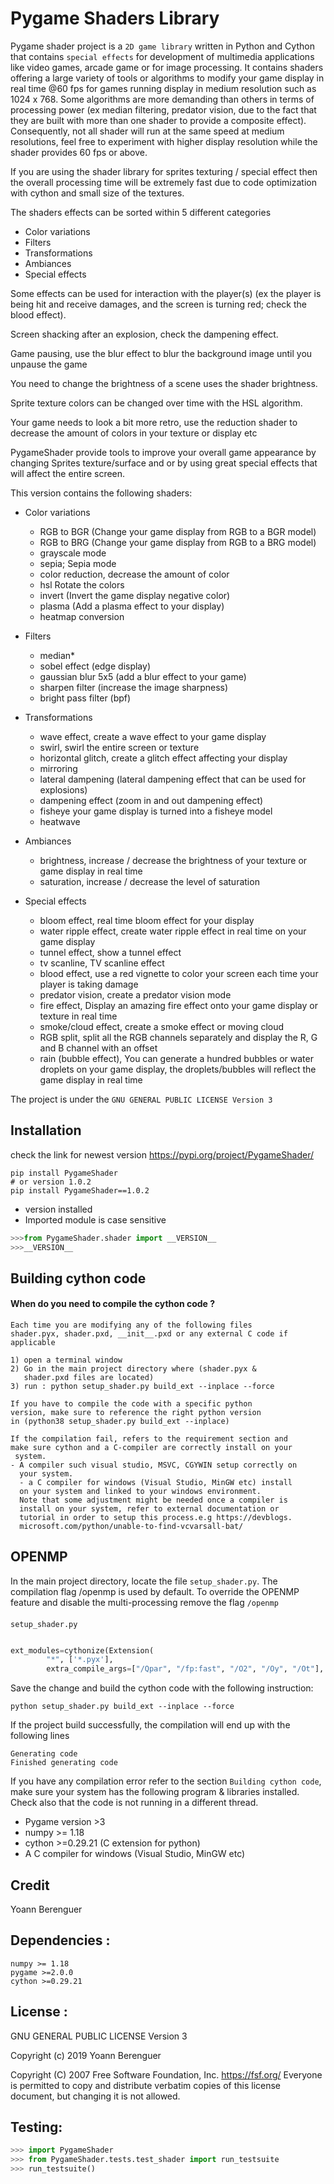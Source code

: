 # Pygame Shaders Library 


Pygame shader project is a `2D game library` written in Python and Cython that contains
`special effects` for development of multimedia applications like video games, arcade game
or for image processing.
It contains shaders offering a large variety of tools or algorithms to modify your 
game display in real time @60 fps for games running display in medium resolution such 
as 1024 x 768. 
Some algorithms are more demanding than others in terms of processing power 
(ex median filtering, predator vision, due to the fact that they are built with more
than one shader to provide a composite effect).
Consequently, not all shader will run at the same speed at medium resolutions, feel free
to experiment with higher display resolution while the shader provides 60 fps or above.

If you are using the shader library for sprites texturing / special effect 
then the overall processing time will be extremely fast due to code optimization with
cython and small size of the textures.

The shaders effects can be sorted within 5 different categories
* Color variations
* Filters
* Transformations
* Ambiances
* Special effects
 
Some effects can be used for interaction with the player(s) (ex the player is being hit
and receive damages, and the screen is turning red; check the blood effect).

Screen shacking after an explosion, check the dampening effect.

Game pausing, use the blur effect to blur the background image until you unpause the game

You need to change the brightness of a scene uses the shader brightness.

Sprite texture colors can be changed over time with the HSL algorithm.

Your game needs to look a bit more retro, use the reduction shader to decrease the amount
of colors in your texture or display
etc

PygameShader provide tools to improve your overall game appearance by changing 
Sprites texture/surface and or by using great special effects that will affect 
the entire screen. 

This version contains the following shaders:  

* Color variations
  
  - RGB to BGR (Change your game display from RGB to a BGR model) 
  - RGB to BRG (Change your game display from RGB to a BRG model) 
  - grayscale mode
  - sepia; Sepia mode  
  - color reduction, decrease the amount of color 
  - hsl Rotate the colors
  - invert (Invert the game display negative color)
  - plasma (Add a plasma effect to your display)
  - heatmap conversion

* Filters
  - median* 
  - sobel effect (edge display)
  - gaussian blur 5x5 (add a blur effect to your game)
  - sharpen filter (increase the image sharpness)
  - bright pass filter (bpf) 
  
* Transformations
  - wave effect, create a wave effect to your game display
  - swirl, swirl the entire screen or texture 
  - horizontal glitch, create a glitch effect affecting 
    your display
  - mirroring 
  - lateral dampening (lateral dampening effect that can 
    be used  for explosions)
  - dampening effect (zoom in and out dampening effect)
  - fisheye your game display is turned into a fisheye model
  - heatwave 

* Ambiances 
  - brightness, increase / decrease the brightness of your
    texture or game display in real time
  - saturation, increase / decrease the level of saturation 

* Special effects 
  - bloom effect, real time bloom effect for your display
  - water ripple effect, create water ripple effect in real 
    time on your game display 
  - tunnel effect, show a tunnel effect 
  - tv scanline, TV scanline effect
  - blood effect, use a red vignette to color your screen 
    each time your player is taking damage 
  - predator vision, create a predator vision mode
  - fire effect, Display an amazing fire effect onto your 
    game display or texture in real time
  - smoke/cloud effect, create a smoke effect or moving cloud 
  - RGB split, split all the RGB channels separately and display 
    the R, G and B channel with an offset
  - rain (bubble effect), You can generate a hundred bubbles or 
    water droplets on your game display, the droplets/bubbles will 
    reflect the game display in real time
    

The project is under the `GNU GENERAL PUBLIC LICENSE Version 3`

## Installation 
check the link for newest version https://pypi.org/project/PygameShader/
```
pip install PygameShader 
# or version 1.0.2  
pip install PygameShader==1.0.2
```

* version installed 
* Imported module is case sensitive 
```python
>>>from PygameShader.shader import __VERSION__
>>>__VERSION__
```

## Building cython code

#### When do you need to compile the cython code ? 
```
Each time you are modifying any of the following files 
shader.pyx, shader.pxd, __init__.pxd or any external C code if applicable

1) open a terminal window
2) Go in the main project directory where (shader.pyx & 
   shader.pxd files are located)
3) run : python setup_shader.py build_ext --inplace --force

If you have to compile the code with a specific python 
version, make sure to reference the right python version 
in (python38 setup_shader.py build_ext --inplace)

If the compilation fail, refers to the requirement section and 
make sure cython and a C-compiler are correctly install on your
 system.
- A compiler such visual studio, MSVC, CGYWIN setup correctly on 
  your system.
  - a C compiler for windows (Visual Studio, MinGW etc) install 
  on your system and linked to your windows environment.
  Note that some adjustment might be needed once a compiler is 
  install on your system, refer to external documentation or 
  tutorial in order to setup this process.e.g https://devblogs.
  microsoft.com/python/unable-to-find-vcvarsall-bat/
```
## OPENMP 
In the main project directory, locate the file ```setup_shader.py```.
The compilation flag /openmp is used by default.
To override the OPENMP feature and disable the multi-processing remove the flag ```/openmp```

####
```setup_shader.py```
```python

ext_modules=cythonize(Extension(
        "*", ['*.pyx'],
        extra_compile_args=["/Qpar", "/fp:fast", "/O2", "/Oy", "/Ot"], language="c"
```
Save the change and build the cython code with the following instruction:

```python setup_shader.py build_ext --inplace --force```

If the project build successfully, the compilation will end up with the following lines
```
Generating code
Finished generating code
```
If you have any compilation error refer to the section ```Building cython code```, make sure 
your system has the following program & libraries installed. Check also that the code is not 
running in a different thread.  
- Pygame version >3
- numpy >= 1.18
- cython >=0.29.21 (C extension for python) 
- A C compiler for windows (Visual Studio, MinGW etc)

## Credit
Yoann Berenguer 

## Dependencies :
```
numpy >= 1.18
pygame >=2.0.0
cython >=0.29.21
```

## License :

GNU GENERAL PUBLIC LICENSE Version 3

Copyright (c) 2019 Yoann Berenguer

Copyright (C) 2007 Free Software Foundation, Inc. <https://fsf.org/>
Everyone is permitted to copy and distribute verbatim copies
of this license document, but changing it is not allowed.


## Testing: 
```python
>>> import PygameShader
>>> from PygameShader.tests.test_shader import run_testsuite
>>> run_testsuite()
```
